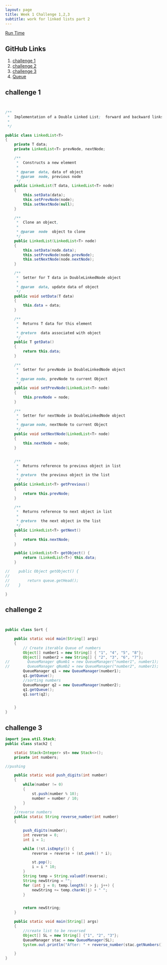 ```yaml
---
layout: page
title: Week 1 Challenge 1,2,3
subtitle: work for linked lists part 2
---
```

[Run Time](https://replit.com/@Qwiks/CSATri3#Main.java)

## GitHub Links
1. [challenge 1](https://github.com/QwikSP/CSA-Tri-3/blob/master/src/main/java/com/example/sping_portfolio/controllers/LinkedLists2/LinkedList.java)
2. [challenge 2](https://github.com/QwikSP/CSA-Tri-3/blob/master/src/main/java/com/example/sping_portfolio/controllers/LinkedLists2/Sort.java)
3. [challenge 3](https://github.com/QwikSP/CSA-Tri-3/blob/master/src/main/java/com/example/sping_portfolio/controllers/LinkedLists2/stack2.java)
4. [Queue](https://github.com/QwikSP/CSA-Tri-3/blob/master/src/main/java/com/example/sping_portfolio/controllers/LinkedLists2/Queue.java)

## challenge 1
```java


/**
 *  Implementation of a Double Linked List;  forward and backward links point to adjacent Nodes.
 *
 */

public class LinkedList<T>
{
    private T data;
    private LinkedList<T> prevNode, nextNode;

    /**
     *  Constructs a new element
     *
     * @param  data, data of object
     * @param  node, previous node
     */
    public LinkedList(T data, LinkedList<T> node)
    {
        this.setData(data);
        this.setPrevNode(node);
        this.setNextNode(null);
    }

    /**
     *  Clone an object,
     *
     * @param  node  object to clone
     */
    public LinkedList(LinkedList<T> node)
    {
        this.setData(node.data);
        this.setPrevNode(node.prevNode);
        this.setNextNode(node.nextNode);
    }

    /**
     *  Setter for T data in DoubleLinkedNode object
     *
     * @param  data, update data of object
     */
    public void setData(T data)
    {
        this.data = data;
    }

    /**
     *  Returns T data for this element
     *
     * @return  data associated with object
     */
    public T getData()
    {
        return this.data;
    }

    /**
     *  Setter for prevNode in DoubleLinkedNode object
     *
     * @param node, prevNode to current Object
     */
    public void setPrevNode(LinkedList<T> node)
    {
        this.prevNode = node;
    }

    /**
     *  Setter for nextNode in DoubleLinkedNode object
     *
     * @param node, nextNode to current Object
     */
    public void setNextNode(LinkedList<T> node)
    {
        this.nextNode = node;
    }


    /**
     *  Returns reference to previous object in list
     *
     * @return  the previous object in the list
     */
    public LinkedList<T> getPrevious()
    {
        return this.prevNode;
    }

    /**
     *  Returns reference to next object in list
     *
     * @return  the next object in the list
     */
    public LinkedList<T> getNext()
    {
        return this.nextNode;
    }

    public LinkedList<T> getObject() {
        return (LinkedList<T>) this.data;
    }

//    public Object getObject() {
//
//        return queue.getHead();
//    }

}
```
## challenge 2
```java


public class Sort {

    public static void main(String[] args)
    {
        // Create iterable Queue of numbers
        Object[] number1 = new String[] { "1", "4", "5", "8"};
        Object[] number2 = new String[] { "2", "3", "6", "7"};
//        QueueManager qNumb1 = new QueueManager("number1", number1);
//        QueueManager qNumb2 = new QueueManager("number2", number2);
        QueueManager q1 = new QueueManager(number1);
        q1.getQueue();
        //sorting numbers
        QueueManager q2 = new QueueManager(number2);
        q1.getQueue();
        q1.sort(q2);


    }
}
```



## challenge 3
```java
import java.util.Stack;
public class stack2 {

    static Stack<Integer> st= new Stack<>();
    private int numbers;

//pushing 

    public static void push_digits(int number)
    {
        while(number != 0)
        {
            st.push(number % 10);
            number = number / 10;
        }
    }
    //reverse numbers
    public static String reverse_number(int number)
    {

        push_digits(number);
        int reverse = 0;
        int i = 1;

        while (!st.isEmpty()) {
            reverse = reverse + (st.peek() * i);

            st.pop();
            i = i * 10;
        }
        String temp = String.valueOf(reverse);
        String newString = "";
        for (int j = 0; temp.length() > j; j++) {
            newString += temp.charAt(j) + " ";
        }


        return newString;
    }

    public static void main(String[] args)
    {
        //create list to be reversed
        Object[] SL = new String[] {"1", "2", "3"};
        QueueManager stac = new QueueManager(SL);
        System.out.println("After: " + reverse_number(stac.getNumbers()));

    }
}



```
